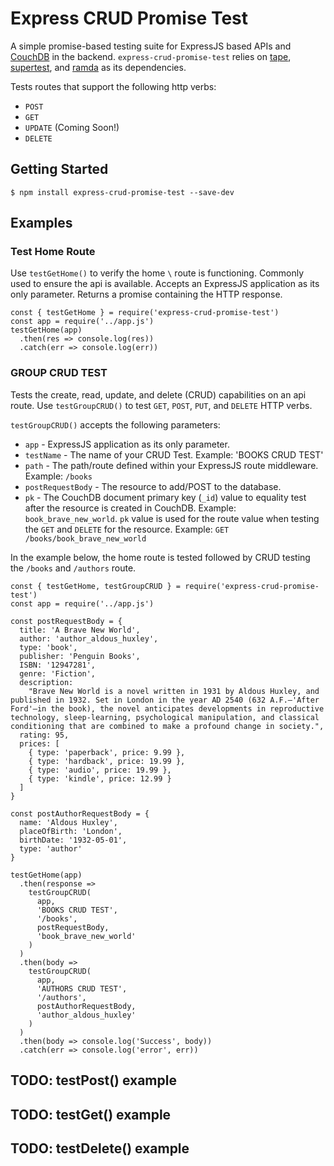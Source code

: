 # Express CRUD Promise Test

A simple promise-based testing suite for ExpressJS based APIs and [CouchDB](http://couchdb.apache.org/) in the backend.  `express-crud-promise-test` relies on [tape](https://www.npmjs.com/package/tape), [supertest](https://www.npmjs.com/package/supertest), and [ramda](https://www.npmjs.com/package/ramda) as its dependencies.  

Tests routes that support the following http verbs:

 - `POST`
 - `GET`
 - `UPDATE` (Coming Soon!)
 - `DELETE`

## Getting Started

```
$ npm install express-crud-promise-test --save-dev
```

## Examples

### Test Home Route

Use `testGetHome()` to verify the home `\` route is functioning.  Commonly used to ensure the api is available.  Accepts an ExpressJS application as its only parameter.  Returns a promise containing the HTTP response.

```
const { testGetHome } = require('express-crud-promise-test')
const app = require('../app.js')
testGetHome(app)
  .then(res => console.log(res))
  .catch(err => console.log(err))
```

### GROUP CRUD TEST

Tests the create, read, update, and delete (CRUD) capabilities on an api route.  Use `testGroupCRUD()` to test `GET`, `POST`, `PUT`, and `DELETE` HTTP verbs.  

`testGroupCRUD()` accepts the following parameters:

- `app` - ExpressJS application as its only parameter.
- `testName` - The name of your CRUD Test. Example: 'BOOKS CRUD TEST'
- `path` - The path/route defined within your ExpressJS route middleware.  Example: `/books`
- `postRequestBody` - The resource to add/POST to the database.
- `pk` - The CouchDB document primary key (`_id`) value to equality test after the resource is created in CouchDB. Example: `book_brave_new_world`.  `pk` value is used for the route value when testing the `GET` and `DELETE` for the resource.  Example:  `GET /books/book_brave_new_world`

In the example below, the home route is tested followed by CRUD testing the `/books` and `/authors` route.

```
const { testGetHome, testGroupCRUD } = require('express-crud-promise-test')
const app = require('../app.js')

const postRequestBody = {
  title: 'A Brave New World',
  author: 'author_aldous_huxley',
  type: 'book',
  publisher: 'Penguin Books',
  ISBN: '12947281',
  genre: 'Fiction',
  description:
    "Brave New World is a novel written in 1931 by Aldous Huxley, and published in 1932. Set in London in the year AD 2540 (632 A.F.—'After Ford'—in the book), the novel anticipates developments in reproductive technology, sleep-learning, psychological manipulation, and classical conditioning that are combined to make a profound change in society.",
  rating: 95,
  prices: [
    { type: 'paperback', price: 9.99 },
    { type: 'hardback', price: 19.99 },
    { type: 'audio', price: 19.99 },
    { type: 'kindle', price: 12.99 }
  ]
}

const postAuthorRequestBody = {
  name: 'Aldous Huxley',
  placeOfBirth: 'London',
  birthDate: '1932-05-01',
  type: 'author'
}

testGetHome(app)
  .then(response =>
    testGroupCRUD(
      app,
      'BOOKS CRUD TEST',
      '/books',
      postRequestBody,
      'book_brave_new_world'
    )
  )
  .then(body =>
    testGroupCRUD(
      app,
      'AUTHORS CRUD TEST',
      '/authors',
      postAuthorRequestBody,
      'author_aldous_huxley'
    )
  )
  .then(body => console.log('Success', body))
  .catch(err => console.log('error', err))

```

## TODO:  testPost() example
## TODO:  testGet() example
## TODO:  testDelete() example
